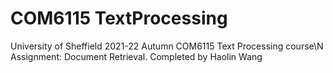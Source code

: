 # COM6115 TextProcessing
University of Sheffield 2021-22 Autumn COM6115 Text Processing course\N
Assignment: Document Retrieval. Completed by Haolin Wang
